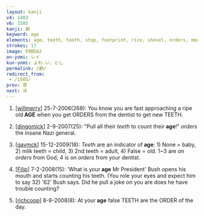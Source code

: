 ```yaml
---
layout: kanji
v4: 1403
v6: 1505
kanji: 齢
keyword: age
elements: age, teeth, tooth, stop, footprint, rice, shovel, orders, meeting, chop-seal, hanko
strokes: 17
image: E9BDA2
on-yomi: レイ
kun-yomi: よわ.い、とし
permalink: /齢/
redirect_from:
 - /1505/
prev: 零
next: 冷
---
```


1) [<a href="http://kanji.koohii.com/profile/willmerry">willmerry</a>] 25-7-2006(268): You know you are fast approaching a ripe old<strong> AGE</strong> when you get ORDERS from the dentist to get new TEETH.

2) [<a href="http://kanji.koohii.com/profile/dingomick">dingomick</a>] 2-9-2007(25): &quot;Pull all their <em>teeth</em> to count their<strong> age</strong>!&quot; <em>orders</em> the insane Nazi general.

3) [<a href="http://kanji.koohii.com/profile/gavmck">gavmck</a>] 15-12-2009(18): <em>Teeth</em> are an indicator of<strong> age</strong>: 1) None = baby, 2) milk teeth = child, 3) 2nd teeth = adult, 4) False = old. 1~3 are on <em>orders</em> from God, 4 is on <em>orders</em> from your dentist.

4) [<a href="http://kanji.koohii.com/profile/Filip">Filip</a>] 7-2-2008(15): &#039;What is your<strong> age</strong> Mr President&#039; Bush opens his mouth and starts counting his teeth. (You role your eyes and expect him to say 32) &#039;62&#039; Bush says. Did he pull a joke on you are does he have trouble counting?

5) [<a href="http://kanji.koohii.com/profile/richcoop">richcoop</a>] 8-9-2008(8): At your<strong> age</strong> false TEETH are the ORDER of the day.

